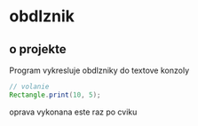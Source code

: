 # obdlznik

## o projekte

Program vykresluje obdlzniky do textove konzoly

```java
// volanie
Rectangle.print(10, 5);
```

oprava vykonana este raz po cviku

